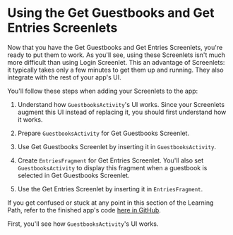 # Using the Get Guestbooks and Get Entries Screenlets [](id=using-the-get-guestbooks-and-get-entries-screenlets)

Now that you have the Get Guestbooks and Get Entries Screenlets, you're ready to 
put them to work. As you'll see, using these Screenlets isn't much more 
difficult than using Login Screenlet. This an advantage of Screenlets: it 
typically takes only a few minutes to get them up and running. They also 
integrate with the rest of your app's UI. 

You'll follow these steps when adding your Screenlets to the app: 

1. Understand how `GuestbooksActivity`'s UI works. Since your Screenlets augment 
   this UI instead of replacing it, you should first understand how it works. 

2. Prepare `GuestbooksActivity` for Get Guestbooks Screenlet. 

3. Use Get Guestbooks Screenlet by inserting it in `GuestbooksActivity`. 

4. Create `EntriesFragment` for Get Entries Screenlet. You'll also set 
   `GuestbooksActivity` to display this fragment when a guestbook is selected in 
   Get Guestbooks Screenlet. 

5. Use the Get Entries Screenlet by inserting it in `EntriesFragment`. 

If you get confused or stuck at any point in this section of the Learning Path, 
refer to the finished app's code 
[here in GitHub](https://github.com/ngaskill/liferay-docs/tree/LRDOCS-1816-android-lp/develop/learning-paths/mobile/code/06-using-your-screenlets/LiferayGuestbook). 
<!-- Change this link once the app gets merged in to 6.2.x -->

First, you'll see how `GuestbooksActivity`'s UI works. 
